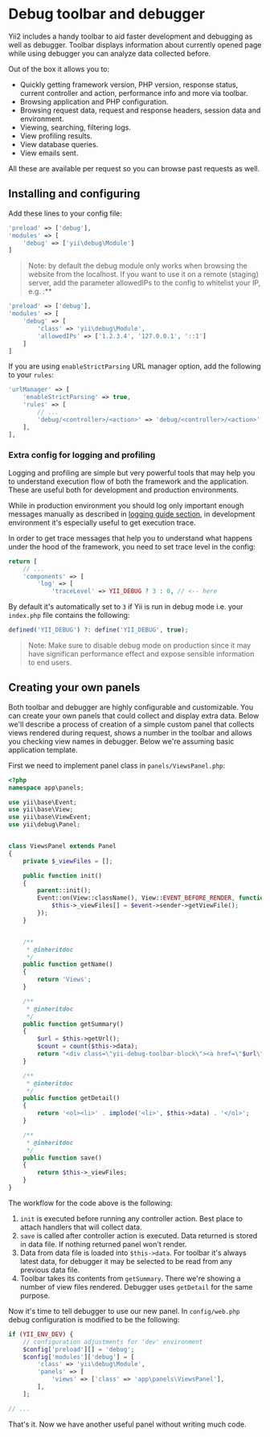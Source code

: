 Debug toolbar and debugger
==========================

Yii2 includes a handy toolbar to aid faster development and debugging as well as debugger. Toolbar displays information
about currently opened page while using debugger you can analyze data collected before.

Out of the box it allows you to:

- Quickly getting framework version, PHP version, response status, current controller and action, performance info and
  more via toolbar.
- Browsing application and PHP configuration.
- Browsing request data, request and response headers, session data and environment.
- Viewing, searching, filtering logs.
- View profiling results.
- View database queries.
- View emails sent.

All these are available per request so you can browse past requests as well.

Installing and configuring
--------------------------

Add these lines to your config file:

```php
'preload' => ['debug'],
'modules' => [
	'debug' => ['yii\debug\Module']
]
```

> Note: by default the debug module only works when browsing the website from the localhost. If you want to use it
> on a remote (staging) server, add the parameter allowedIPs to the config to whitelist your IP, e.g. :**

```php
'preload' => ['debug'],
'modules' => [
	'debug' => [
		'class' => 'yii\debug\Module',
		'allowedIPs' => ['1.2.3.4', '127.0.0.1', '::1']
	]
]
```

If you are using `enableStrictParsing` URL manager option, add the following to your `rules`:

```php
'urlManager' => [
	'enableStrictParsing' => true,
	'rules' => [
		// ...
		'debug/<controller>/<action>' => 'debug/<controller>/<action>',
	],
],
```

### Extra config for logging and profiling

Logging and profiling are simple but very powerful tools that may help you to understand execution flow of both the
framework and the application. These are useful both for development and production environments.

While in production environment you should log only important enough messages manually as described in
[logging guide section](logging.md), in development environment it's especially useful to get execution trace.

In order to get trace messages that help you to understand what happens under the hood of the framework, you need to set
trace level in the config:

```php
return [
	// ...
	'components' => [
		'log' => [
			'traceLevel' => YII_DEBUG ? 3 : 0, // <-- here
```

By default it's automatically set to `3` if Yii is run in debug mode i.e. your `index.php` file contains the following:

```php
defined('YII_DEBUG') ?: define('YII_DEBUG', true);
```

> Note: Make sure to disable debug mode on production since it may have significan performance effect and expose sensible
information to end users.

Creating your own panels
------------------------

Both toolbar and debugger are highly configurable and customizable. You can create your own panels that could collect
and display extra data. Below we'll describe a process of creation of a simple custom panel that collects views rendered
during request, shows a number in the toolbar and allows you checking view names in debugger. Below we're assuming
basic application template.

First we need to implement panel class in `panels/ViewsPanel.php`:

```php
<?php
namespace app\panels;

use yii\base\Event;
use yii\base\View;
use yii\base\ViewEvent;
use yii\debug\Panel;


class ViewsPanel extends Panel
{
	private $_viewFiles = [];

	public function init()
	{
		parent::init();
		Event::on(View::className(), View::EVENT_BEFORE_RENDER, function (ViewEvent $event) {
			$this->_viewFiles[] = $event->sender->getViewFile();
		});
	}


	/**
	 * @inheritdoc
	 */
	public function getName()
	{
		return 'Views';
	}

	/**
	 * @inheritdoc
	 */
	public function getSummary()
	{
		$url = $this->getUrl();
		$count = count($this->data);
		return "<div class=\"yii-debug-toolbar-block\"><a href=\"$url\">Views <span class=\"label\">$count</span></a></div>";
	}

	/**
	 * @inheritdoc
	 */
	public function getDetail()
	{
		return '<ol><li>' . implode('<li>', $this->data) . '</ol>';
	}

	/**
	 * @inheritdoc
	 */
	public function save()
	{
		return $this->_viewFiles;
	}
}
```

The workflow for the code above is the following:

1. `init` is executed before running any controller action. Best place to attach handlers that will collect data.
2. `save` is called after controller action is executed. Data returned is stored in data file. If nothing returned panel
   won't render.
3. Data from data file is loaded into `$this->data`. For toolbar it's always latest data, for debugger it may be selected
   to be read from any previous data file.
4. Toolbar takes its contents from `getSummary`. There we're showing a number of view files rendered. Debugger uses
   `getDetail` for the same purpose.

Now it's time to tell debugger to use our new panel. In `config/web.php` debug configuration is modified to be the
following:

```php
if (YII_ENV_DEV) {
	// configuration adjustments for 'dev' environment
	$config['preload'][] = 'debug';
	$config['modules']['debug'] = [
		'class' => 'yii\debug\Module',
		'panels' => [
			'views' => ['class' => 'app\panels\ViewsPanel'],
		],
	];

// ...
```

That's it. Now we have another useful panel without writing much code.
